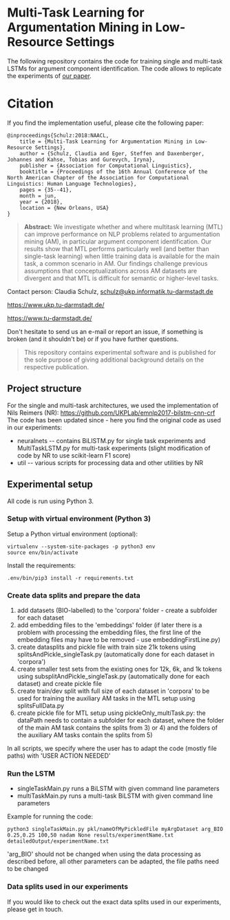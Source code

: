 # Multi-Task Learning for Argumentation Mining in Low-Resource Settings

The following repository contains the code for training single and multi-task LSTMs for argument component identification. The code allows to replicate the experiments of [our paper](http://aclweb.org/anthology/N18-2006).

# Citation 
If you find the implementation useful, please cite the following paper:

```
@inproceedings{Schulz:2018:NAACL,
	title = {Multi-Task Learning for Argumentation Mining in Low-Resource Settings},
	author = {Schulz, Claudia and Eger, Steffen and Daxenberger, Johannes and Kahse, Tobias and Gurevych, Iryna},
	publisher = {Association for Computational Linguistics},
	booktitle = {Proceedings of the 16th Annual Conference of the North American Chapter of the Association for Computational Linguistics: Human Language Technologies},
	pages = {35--41},
	month = jun,
	year = {2018},
	location = {New Orleans, USA}
}
```
> **Abstract:** We investigate whether and where multitask learning (MTL) can improve performance on NLP problems related to argumentation mining (AM), in particular argument component identification. Our results show that MTL performs particularly
well (and better than single-task learning) when little training data is available for the main task, a common scenario in AM. Our findings challenge previous assumptions that conceptualizations across AM datasets are divergent and that MTL is difficult for semantic or higher-level tasks.


Contact person: Claudia Schulz, schulz@ukp.informatik.tu-darmstadt.de

https://www.ukp.tu-darmstadt.de/

https://www.tu-darmstadt.de/


Don't hesitate to send us an e-mail or report an issue, if something is broken (and it shouldn't be) or if you have further questions.

> This repository contains experimental software and is published for the sole purpose of giving additional background details on the respective publication. 


## Project structure
For the single and multi-task architectures, we used the implementation of Nils Reimers (NR): https://github.com/UKPLab/emnlp2017-bilstm-cnn-crf
The code has been updated since - here you find the original code as used in our experiments:
* neuralnets -- contains BiLISTM.py for single task experiments and MultiTaskLSTM.py for multi-task experiments (slight modification of code by NR to use scikit-learn F1 score)
* util -- various scripts for processing data and other utilities by NR

## Experimental setup
All code is run using Python 3.

### Setup with virtual environment (Python 3)

Setup a Python virtual environment (optional):
``` 
virtualenv --system-site-packages -p python3 env
source env/bin/activate
```

Install the requirements:
```
.env/bin/pip3 install -r requirements.txt
```

### Create data splits and prepare the data
1) add datasets (BIO-labelled) to the 'corpora' folder - create a subfolder for each dataset
2) add embedding files to the 'embeddings' folder (if later there is a problem with processing the embedding files, the first line of the embedding files may have to be removed - use embeddingFirstLine.py)
3) create datasplits and pickle file with train size 21k tokens using splitsAndPickle_singleTask.py (automatically done for each dataset in 'corpora')
4) create smaller test sets from the existing ones for 12k, 6k, and 1k tokens using subsplitAndPickle_singleTask.py (automatically done for each dataset)  and create pickle file
5) create train/dev split with full size of each dataset in 'corpora' to be used for training the auxiliary AM tasks in the MTL setup using splitsFullData.py
6) create pickle file for MTL setup using pickleOnly_multiTask.py: the dataPath needs to contain a subfolder for each dataset, where the folder of the main AM task contains the splits from 3) or 4) and the folders of the auxiliary AM tasks contain the splits from 5)

In all scripts, we specify where the user has to adapt the code (mostly file paths) with 'USER ACTION NEEDED'

### Run the LSTM
* singleTaskMain.py runs a BiLSTM with given command line parameters
* multiTaskMain.py runs a multi-task BiLSTM with given command line parameters

Example for running the code:
```
python3 singleTaskMain.py pkl/nameOfMyPickledFile myArgDataset arg_BIO 0.25,0.25 100,50 nadam None results/experimentName.txt detailedOutput/experimentName.txt
```
'arg_BIO' should not be changed when using the data processing as described before, all other parameters can be adapted, the file paths need to be changed

### Data splits used in our experiments
If you would like to check out the exact data splits used in our experiments, please get in touch.
